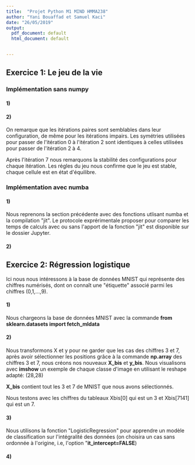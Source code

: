 ```yaml
---
title:  "Projet Python M1 MIND HMMA238"
author: "Yani Bouaffad et Samuel Kaci"
date: "26/05/2019"
output:
  pdf_document: default
  html_document: default


---
```


## Exercice 1: Le jeu de la vie

### Implémentation sans numpy

#### 1)


#### 2)

On remarque que les itérations paires sont semblables dans leur configuration, de même pour les itérations impairs.
Les symétries utilisées pour passer de l'itération 0 à l'itération 2 sont identiques à celles utilisées pour passer de l'itération 2 à 4.

Après l'itération 7 nous remarquons la stabilité des configurations pour chaque itération.
Les régles du jeu nous confirme que le jeu est stable, chaque cellule est en état d'équilibre.




### Implémentation avec numba

#### 1)

Nous reprenons la section précédente avec des fonctions utlisant numba et la compilation "jit".
Le protocole exprérimentale proposer pour comparer les temps de calculs avec ou sans l'apport de la fonction "jit" est disponible sur le dossier Jupyter.

#### 2)




## Exercice 2: Régression logistique


Ici nous nous intéressons à la base de données MNIST qui représente des chiffres numérisés,
dont on connaît une "étiquette" associé parmi les chiffres (0,1,...,9).


#### 1) 

Nous chargeons la base de données MNIST avec la commande **from sklearn.datasets import fetch_mldata**


#### 2)

Nous transformons X et y  pour ne garder que les cas des chiffres 3 et 7, après avoir sélectionner les positions grâce à la commande **np.array** des chiffres 3 et 7, nous créons nos nouveaux **X_bis** et **y_bis**.
Nous visualisons avec **imshow** un exemple de chaque classe d'image en utilisant le reshape adapté: (28,28)

**X_bis** contient tout les 3 et 7 de MNIST que nous avons sélectionnés.

Nous testons avec les chiffres du tableaux Xbis[0] qui est un 3 et Xbis[7141] qui est un 7.


#### 3)

Nous utilisons la fonction "LogisticRegression" pour apprendre un modèle de classification sur l'intégralité des données (on choisira un cas sans ordonnée à l'origine, i.e, l'option "**it_intercept=FALSE**)


#### 4)









